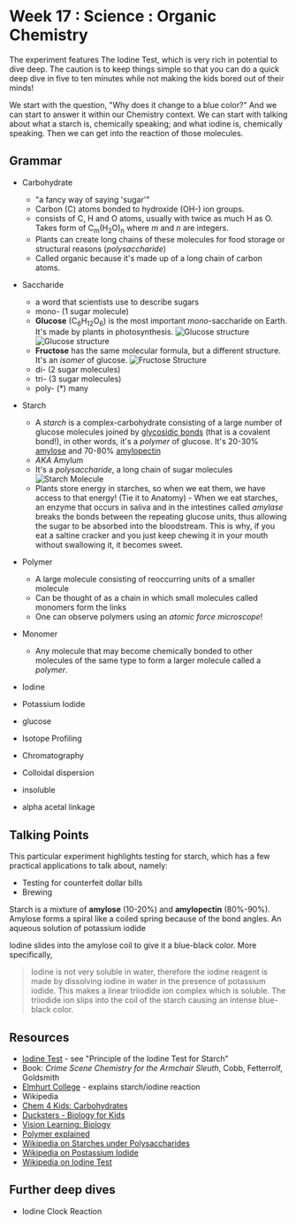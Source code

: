 # Week 17 : Science : Organic Chemistry

The experiment features The Iodine Test, which is very rich in potential to dive deep. The caution is to keep things simple so that you can do a quick deep dive in five to ten minutes while not making the kids bored out of their minds!

We start with the question, "Why does it change to a blue color?" And we can start to answer it within our Chemistry context. We can start with talking about what a starch is, chemically speaking; and what iodine is, chemically speaking. Then we can get into the reaction of those molecules.

## Grammar

* Carbohydrate
  * "a fancy way of saying 'sugar'"
  * Carbon (C) atoms bonded to hydroxide (OH-) ion groups.
  * consists of C, H and O atoms, usually with twice as much H as O. Takes form of C<sub>m</sub>(H<sub>2</sub>O)<sub>n</sub> where _m_ and _n_ are integers.
  * Plants can create long chains of these molecules for food storage or structural reasons (_polysaccharide_)
  * Called organic because it's made up of a long chain of carbon atoms.
* Saccharide
  * a word that scientists use to describe sugars
  * mono- (1 sugar molecule)
   * **Glucose** (C<sub>6</sub>H<sub>12</sub>O<sub>6</sub>) is the most important _mono_-saccharide on Earth. It's made by plants in photosynthesis. ![Glucose structure](http://www.chem4kids.com/files/art/bio_glucose.png) ![Glucose structure](http://www.visionlearning.com/img//library/modules/mid61/Image/VLObject-798-021205011212.gif)
    * **Fructose** has the same molecular formula, but a different structure. It's an _isomer_ of glucose. ![Fructose Structure](http://www.visionlearning.com/img//library/modules/mid61/Image/VLObject-799-021205011212.gif)
  * di- (2 sugar molecules)
  * tri- (3 sugar molecules)
  * poly- (*) many
* Starch
  * A _starch_ is a complex-carbohydrate consisting of a large number of glucose molecules joined by [glycosidic bonds](http://en.wikipedia.org/wiki/Glycosidic_bond) (that is a covalent bond!), in other words, it's a _polymer_ of glucose. It's 20-30% [amylose](http://en.wikipedia.org/wiki/Amylose) and 70-80% [amylopectin](http://en.wikipedia.org/wiki/Amylopectin)
  * _AKA_ Amylum
  * It's a _polysaccharide_, a long chain of sugar molecules ![Starch Molecule](http://www.visionlearning.com/img//library/modules/mid61/Image/VLObject-801-021205011213.gif)
  * Plants store energy in starches, so when we eat them, we have access to that energy! (Tie it to Anatomy) - When we eat starches, an enzyme that occurs in saliva and in the intestines called _amylase_ breaks the bonds between the repeating glucose units, thus allowing the sugar to be absorbed into the bloodstream. This is why, if you eat a saltine cracker and you just keep chewing it in your mouth without swallowing it, it becomes sweet.
* Polymer
  * A large molecule consisting of  reoccurring units of a smaller molecule
  * Can be thought of as a chain in which small molecules called monomers form the links
  * One can observe polymers using an _atomic force microscope_!
* Monomer
  * Any molecule that may become chemically bonded to other molecules of the same type to form a larger molecule called a _polymer_.

* Iodine
* Potassium Iodide
* glucose
* Isotope Profiling
* Chromatography
* Colloidal dispersion
* insoluble
* alpha acetal linkage

## Talking Points

This particular experiment highlights testing for starch, which has a few practical applications to talk about, namely:

* Testing for counterfeit dollar bills
* Brewing

Starch is a mixture of **amylose** (10-20%) and **amylopectin** (80%-90%). Amylose forms a spiral like a coiled spring because of the bond angles. An aqueous solution of potassium iodide


Iodine slides into the amylose coil to give it a blue-black color. More specifically,

> Iodine is not very soluble in water, therefore the iodine reagent is made by dissolving iodine in water in the presence of potassium iodide. This makes a linear triiodide ion complex which is soluble. The triiodide ion slips into the coil of the starch causing an intense blue-black color.

## Resources

* [Iodine Test](http://brilliantbiologystudent.weebly.com/iodine-test-for-starch.html) - see "Principle of the Iodine Test for Starch"
* Book: _Crime Scene Chemistry for the Armchair Sleuth_, Cobb, Fetterrolf, Goldsmith
* [Elmhurt College](http://www.elmhurst.edu/~chm/vchembook/548starchiodine.html) - explains starch/iodine reaction
* Wikipedia
* [Chem 4 Kids: Carbohydrates](http://www.chem4kids.com/files/bio_carbos.html)
* [Ducksters - Biology for Kids](http://www.ducksters.com/science/biology/carbohydrates.php)
* [Vision Learning: Biology](http://www.visionlearning.com/en/library/Biology/2/Carbohydrates/61)
* [Polymer explained](http://www.chemistryexplained.com/Pl-Pr/Polymers-Natural.html)
* [Wikipedia on Starches under Polysaccharides](http://en.wikipedia.org/wiki/Polysaccharide#Starches)
* [Wikipedia on Postassium Iodide](http://en.wikipedia.org/wiki/Potassium_iodide)
* [Wikipedia on Iodine Test](http://en.wikipedia.org/wiki/Iodine_test)

## Further deep dives

* Iodine Clock Reaction
